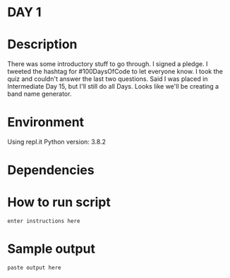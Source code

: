 
# DAY 1

# Description
There was some introductory stuff to go through.  I signed a pledge.  I tweeted the hashtag for #100DaysOfCode to let everyone know.
I took the quiz and couldn't answer the last two questions.  Said I was placed in Intermediate Day 15, but I'll still do all Days.
Looks like we'll be creating a band name generator.

# Environment
Using repl.it
Python version: 3.8.2

# Dependencies

# How to run script
```
enter instructions here
```

# Sample output
```
paste output here
```